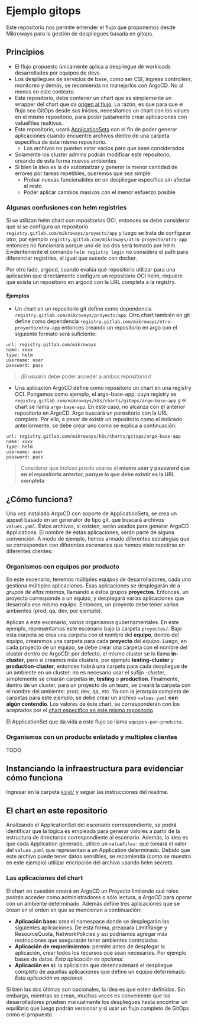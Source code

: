 # Ejemplo gitops

Este repositorio nos permite entender el flujo que proponemos desde Mikroways
para la gestión de despliegues basada en gitops.

## Principios

* El flujo propuesto únicamente aplica a despliegue de workloads desarrollados
  por equipos de devs
* Los despliegues de servicios de base, como ser CSI, ingress controllers,
  monitoreo y demás, se recomienda no manejarlos con ArgoCD. No al menos en este
  contexto.
* Este repositorio, debe contener un chart que es simplemente un wrapper del
  chart que da [origen al flujo](https://gitlab.com/mikroways/k8s/charts/gitops/argo-project).
  La razón, es que para que el flujo sea GitOps desde sus inicios, necesitamos
  un chart con los values en el mismo repositorio, para poder justamente crear
  aplicaciones con valueFiles realtivos.
* Este repositorio, usará [ApplicationSets](https://argocd-applicationset.readthedocs.io/en/stable/)
  con el fin de poder generar aplicaciones cuando encuentre archivos dentro de
  una carpeta específica de éste mismo repositorio.
  * Los archivos no pueden estar vacíos para que sean considerados
* Solamente los cluster admins podrán modificar este repositorio, creando de
  esta forma nuevos ambientes
* Si bien la idea es la de automatizar y generar la menor cantidad de errores
  por tareas repetibles, queremos que sea simple:
  * Probar nuevas funcionalides en un despliegue específico sin afectar al resto
  * Poder aplicar cambios masivos con el menor esfuerzo posible

### Algunas confusiones con helm registries

Si se utilizan helm chart con repositorios OCI, entonces se debe considerar que
si se configura un repositorio `registry.gitlab.com/mikroways/proyecto/app` y
luego se trata de configurar otro, por ejemplo
`registry.gitlab.com/mikroways/otro-proyecto/otra-app` entonces no funcionará
porque uno de los dos será tomado por helm. Evidentemente el comando `helm
registry login` no considera el path para diferenciar registries, al igual que
sucede con docker.

Por otro lado, argocd, cuando evalúa qué repositorio utilizar para una
aplicación que directamente configure un repositorio OCI helm, requiere que
exista un repositorio en argocd con la URL completa a la registry.

#### Ejemplos

* Un chart en un repositorio git define como dependencia
  `registry.gitlab.com/mikroways/proyecto/app`. Otro chart también en git define
  como dependencia `registry.gitlab.com/mikroways/otro-proyecto/otra-app`
  entonces creando un repositorio en argo con el siguiente formato será
  suficiente:

```
url: registry.gitlab.com/mikroways
name: xxxx
type: helm
username: user
password: pass
```

> ¡El usuario debe poder acceder a ambos repositorios!

* Una aplicación ArgoCD define como repositorio un chart en una registry OCI.
  Pongamos como ejemplo, el argo-base-app, cuya registry es
  `registry.gitlab.com/mikroways/k8s/charts/gitops/argo-base-app` y el chart se
  llama `argo-base-app`. En este caso, no alcanza con el anterior repositorio en
  ArgoCD. Argo buscará un poresitorio con la URL completa. Por ello, a pesar de
  existir un repositorio como el indicado anteriormente, se debe crear uno como se
  explica a continuación: 

```
url: registry.gitlab.com/mikroways/k8s/charts/gitops/argo-base-app
name: xxxx
type: helm
username: user
password: pass
```

> Considerar que incluso puede usarse el **mismo user y password que en el
> repositorio anterior, porque lo que debe existir es la URL completa**

## ¿Cómo funciona?

Una vez instalado ArgoCD con soporte de ApplicationSets, se crea un appset
basado en un generator de tipo git, que buscará archivos `values.yaml`. Estos
archivos, si existen, serán usados para generar ArgoCD Applications. El nombre
de éstas aplicaciones, serán parte de alguna convención. A modo de ejemplo,
hemos armado diferentes estrategias que se corresponden con diferentes
escenarios que hemos visto repetirse en diferentes clientes:

### Organismos con equipos por producto

En este escenario, tenemos múltiples equipos de desarrolladores, cada uno
gestiona múltiples aplicaciones. Esas aplicaciones se desplegarán de a _grupos 
de ellas mismas_, llamando a éstos grupos **proyectos**. Entonces, un proyecto
corresponde a un equipo, y desplegará varias aplicaciones que desarrolla ese
mismo equipo. Entonces, un proyecto debe tener varios ambientes (prod, qa, dev,
por ejemplo).

Aplican a este escenario, varios organismos gubernamentales. En este ejemplo,
representamos este escenario bajo la carpeta `proyectos/`. Bajo
esta carpeta se crea una carpeta con el nombre del **equipo**, dentro del
equipo, crearemos una carpeta para cada **proyecto** del equipo. Luego, en cada
proyecto de un equipo, se debe crear una carpeta con el nombre del cluster
dentro de ArgoCD: por defecto, el mismo cluster se lo llama **in-cluster**, pero
si creamos más clusters, por ejemplo **testing-cluster** y
**production-cluster**, entonces habrá una carpeta para cada despliegue de un
ambiente en un cluster: no es necesario usar el sufijo _-cluster_, simplemente
se crearán carpetas **in**, **testing** o **production**. Finalmente, dentro de
un cluster, para un proyecto de un team, se creará la carpeta con el nombre del
ambiente: prod, dev, qa, etc. Ya con la jerarquía completa de carpetas para este
ejemplo, se debe crear un archivo `values.yaml` **con algún contendio**. Los
valores de éste chart, se corresponderán con los aceptados por el [chart
específico en éste mismo repositorio](./charts/custom-argo-project).

El ApplicationSet que da vida a este flujo se llama `equipos-por-producto`.

### Organismos con un producto enlatado y multiples clientes

TODO

## Instanciando la infraestructura para evidenciar cómo funciona

Ingresar en la carpeta [`kind/`](./kind) y seguir las instrucciones del readme.

## El chart en este repositorio

Analizando el ApplicationSet del escenario correspondiente, se podrá
identificar que la lógica es empleada para generar valores a partir de la
estructura de directorios correspondiente al escenario. Además, la idea es que
cada Application generado, utilice un `valueFiles:` que tomará el valor del
`values.yaml` que representan a un Application determinado. Debido que este
archivo puede tener datos sensibles, se recomienda (como se muestra en este
ejemplo) utilizar encripción del archivo usando helm secrets.

### Las aplicaciones del chart

El chart en cuestión creará en ArgoCD un Proyecto limitando qué roles podrán
acceder como administradores o sólo lectura,  a ArgoCD para operar con un
ambiente determinado. Además define tres aplicaciones que se crean en el orden
en que se mencionan a continuación:

* **Aplicación base:** crea el namespace donde se desplegarán las siguientes
  aplicaciones. De esta forma, preapara LimitRange y ResourceQuota,
  NetworkPolicies y así podríamos agregar más restricciones que asegurarán tener
  ambientes controlados.
* **Aplicación de requerimientos:** permite antes de desplegar la aplicación,
  crear todos los recursos que sean necesarios. Por ejemplo bases de datos.
  _Esta aplicación es opcional_.
* **Aplicación en sí:** la aplicaicón que desencadenará el despliegue completo
  de aquellas aplicaciones que define un equipo determinado. _Esta aplicación es
  opcional_.

Si bien las dos últimas son opcionales, la idea es que estén definidas. Sin
embargo, mientras se crean, muchas veces es conveniente que los desarrolladores
prueben manualmente los despliegues hasta encontrar un equilibrio que luego
podrán versionar y sí usar un flujo completo de GitOps como el propuesto.
